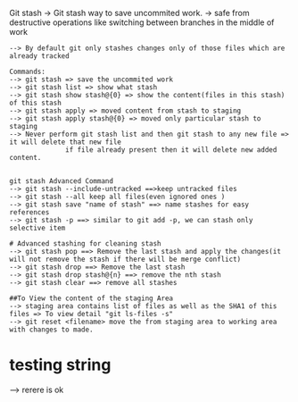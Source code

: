 Git stash
    -> Git stash way to save uncommited work.
    -> safe from destructive operations like switching between branches in the middle of work

    --> By default git only stashes changes only of those files which are already tracked

    Commands:
    --> git stash => save the uncommited work
    --> git stash list => show what stash 
    --> git stash show stash@{0} => show the content(files in this stash) of this stash
    --> git stash apply => moved content from stash to staging
    --> git stash apply stash@{0} => moved only particular stash to staging
    --> Never perform git stash list and then git stash to any new file => it will delete that new file
                  if file already present then it will delete new added content.


    git stash Advanced Command
    --> git stash --include-untracked ==>keep untracked files
    --> git stash --all keep all files(even ignored ones )
    --> git stash save "name of stash" ==> name stashes for easy references
    --> git stash -p ==> similar to git add -p, we can stash only selective item
    
    # Advanced stashing for cleaning stash
    --> git stash pop ==> Remove the last stash and apply the changes(it will not remove the stash if there will be merge conflict)
    --> git stash drop ==> Remove the last stash
    --> git stash drop stash@{n} ==> remove the nth stash
    --> git stash clear ==> remove all stashes

    ##To View the content of the staging Area
    --> staging area contains list of files as well as the SHA1 of this files => To view detail "git ls-files -s"
    --> git reset <filename> move the from staging area to working area with changes to made.

# testing string
--> rerere is ok